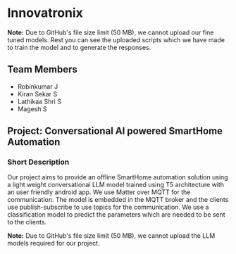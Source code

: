 # Innovatronix
**Note:** Due to GitHub's file size limit (50 MB), we cannot upload our fine tuned models. Rest you can see the uploaded scripts which we have made to train the model and to generate the responses.

## Team Members
- Robinkumar J
- Kiran Sekar S
- Lathikaa Shri S
- Magesh S

## Project: Conversational AI powered SmartHome Automation

### Short Description
Our project aims to provide an offline SmartHome automation solution using a light weight conversational LLM model trained using T5 architecture with an user friendly android app. We use Matter over MQTT for the communication. The model is embedded in the MQTT broker and the clients use publish-subscribe to use topics for the communication. We use a classification model to predict the parameters which are needed to be sent to the clients.

**Note:** Due to GitHub's file size limit (50 MB), we cannot upload the LLM models required for our project.

